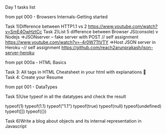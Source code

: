 Day 1 tasks list

from ppt 000 - Browsers Internals-Getting started

Task 1)Difference between HTTP1.1 vs 2
https://www.youtube.com/watch?v=SmE4OwHztCc
Task 2)List 5 difference between Browser JS(console) v Nodejs
=>JSONserver – fake server with POST // self assignment
https://www.youtube.com/watch?v=-4r0W7TtVTY 
=>Host JSON server in Heroku –// self assignment
https://github.com/reach2arunprakash/json-server-heroku

from ppt 000a - HTML Basics

Task 3: All tags in HTML Cheatsheet in your html with explanations      
Task 4: Create your Resume

from ppt 001 - DataTypes

Task 5)Use typeof in all the datatypes and check the result

typeof(1)
typeof(1.1)
typeof("1.1")
typeof(true)
typeof(null)
typeof(undefined)
typeof([])
typeof({})

Task 6)Write a blog about objects and its internal representation in Javascript
